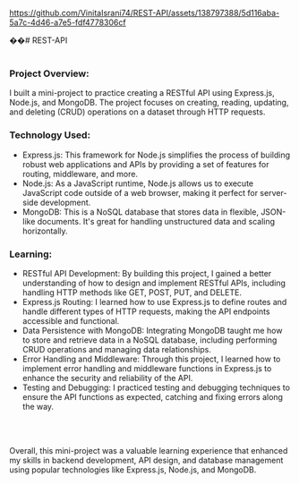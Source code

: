 
https://github.com/VinitaIsrani74/REST-API/assets/138797388/5d116aba-5a7c-4d46-a7e5-fdf4778306cf

��#   R E S T - A P I <br><br>
 
<h3>Project Overview:</h3>

I built a mini-project to practice creating a RESTful API using Express.js, Node.js, and MongoDB. The project focuses on creating, reading, updating, and deleting (CRUD) operations on a dataset through HTTP requests.

<h3>Technology Used:</h3>

<ul>
  <li>Express.js: This framework for Node.js simplifies the process of building robust web applications and APIs by providing a set of features for routing, middleware, and more.</li>
  <li>
   Node.js: As a JavaScript runtime, Node.js allows us to execute JavaScript code outside of a web browser, making it perfect for server-side development. 
  </li>
  <li>MongoDB: This is a NoSQL database that stores data in flexible, JSON-like documents. It's great for handling unstructured data and scaling horizontally.</li>
</ul>



<h3>Learning:</h3>

<ul>
  <li>RESTful API Development: By building this project, I gained a better understanding of how to design and implement RESTful APIs, including handling HTTP methods like GET, POST, PUT, and DELETE.</li>
  <li>Express.js Routing: I learned how to use Express.js to define routes and handle different types of HTTP requests, making the API endpoints accessible and functional.</li>
  <li>Data Persistence with MongoDB: Integrating MongoDB taught me how to store and retrieve data in a NoSQL database, including performing CRUD operations and managing data relationships.</li>
  <li>Error Handling and Middleware: Through this project, I learned how to implement error handling and middleware functions in Express.js to enhance the security and reliability of the API.</li>
  <li>Testing and Debugging: I practiced testing and debugging techniques to ensure the API functions as expected, catching and fixing errors along the way.</li>
</ul><br><br>

Overall, this mini-project was a valuable learning experience that enhanced my skills in backend development, API design, and database management using popular technologies like Express.js, Node.js, and MongoDB.


 
